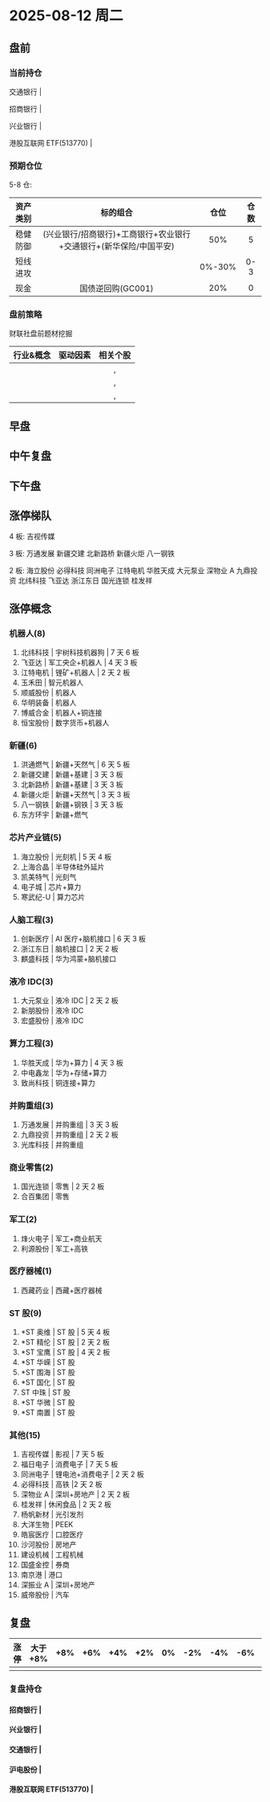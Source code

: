 # 2025-08-12 周二

## 盘前

### 当前持仓

交通银行 |

招商银行 |

兴业银行 |

港股互联网 ETF(513770) |

### 预期仓位

5-8 仓:

| 资产类别 |                              标的组合                              |  仓位  | 仓数 |
| :------: | :----------------------------------------------------------------: | :----: | :--: |
| 稳健防御 | (兴业银行/招商银行)+工商银行+农业银行+交通银行+(新华保险/中国平安) |  50%   |  5   |
| 短线进攻 |                                                                    | 0%-30% | 0-3  |
|   现金   |                         国债逆回购(GC001)                          |  20%   |  0   |

### 盘前策略

财联社盘前题材挖掘

| 行业&概念 | 驱动因素 | 相关个股 |
| :-------: | :------: | :------: |
|           |          |    ,     |
|           |          |    ,     |
|           |          |    ,     |

## 早盘

## 中午复盘

## 下午盘

## 涨停梯队

4 板: 吉视传媒

3 板: 万通发展 新疆交建 北新路桥 新疆火炬 八一钢铁

2 板: 海立股份 必得科技 同洲电子 江特电机 华胜天成 大元泵业 深物业 A 九鼎投资 北纬科技 飞亚达 浙江东日 国光连锁 桂发祥

## 涨停概念

### 机器人(8)

1. 北纬科技 | 宇树科技机器狗 | 7 天 6 板
2. 飞亚达 | 军工央企+机器人 | 4 天 3 板
3. 江特电机 | 锂矿+机器人 | 2 天 2 板
4. 玉禾田 | 智元机器人
5. 顺威股份 | 机器人
6. 华明装备 | 机器人
7. 博威合金 | 机器人+铜连接
8. 恒宝股份 | 数字货币+机器人

### 新疆(6)

1. 洪通燃气 | 新疆+天然气 | 6 天 5 板
2. 新疆交建 | 新疆+基建 | 3 天 3 板
3. 北新路桥 | 新疆+基建 | 3 天 3 板
4. 新疆火炬 | 新疆+天然气 | 3 天 3 板
5. 八一钢铁 | 新疆+钢铁 | 3 天 3 板
6. 东方环宇 | 新疆+燃气

### 芯片产业链(5)

1. 海立股份 | 光刻机 | 5 天 4 板
2. 上海合晶 | 半导体硅外延片
3. 凯美特气 | 光刻气
4. 电子城 | 芯片+算力
5. 寒武纪-U | 算力芯片

### 人脑工程(3)

1. 创新医疗 | AI 医疗+脑机接口 | 6 天 3 板
2. 浙江东日 | 脑机接口 | 2 天 2 板
3. 麒盛科技 | 华为鸿蒙+脑机接口

### 液冷 IDC(3)

1. 大元泵业 | 液冷 IDC | 2 天 2 板
2. 新朋股份 | 液冷 IDC
3. 宏盛股份 | 液冷 IDC

### 算力工程(3)

1. 华胜天成 | 华为+算力 | 4 天 3 板
2. 中电鑫龙 | 华为+存储+算力
3. 致尚科技 | 铜连接+算力

### 并购重组(3)

1. 万通发展 | 并购重组 | 3 天 3 板
2. 九鼎投资 | 并购重组 | 2 天 2 板
3. 光库科技 | 并购重组

### 商业零售(2)

1. 国光连锁 | 零售 | 2 天 2 板
2. 合百集团 | 零售

### 军工(2)

1. 烽火电子 | 军工+商业航天
2. 利源股份 | 军工+高铁

### 医疗器械(1)

1. 西藏药业 | 西藏+医疗器械

### ST 股(9)

1. \*ST 奥维 | ST 股 | 5 天 4 板
2. \*ST 精伦 | ST 股 | 2 天 2 板
3. \*ST 宝鹰 | ST 股 | 4 天 2 板
4. \*ST 华嵘 | ST 股
5. \*ST 围海 | ST 股
6. \*ST 国化 | ST 股
7. ST 中珠 | ST 股
8. \*ST 华微 | ST 股
9. \*ST 南置 | ST 股

### 其他(15)

1. 吉视传媒 | 影视 | 7 天 5 板
2. 福日电子 | 消费电子 | 7 天 5 板
3. 同洲电子 | 锂电池+消费电子 | 2 天 2 板
4. 必得科技 | 高铁 |2 天 2 板
5. 深物业 A | 深圳+房地产 | 2 天 2 板
6. 桂发祥 | 休闲食品 | 2 天 2 板
7. 杨帆新材 | 光引发剂
8. 大洋生物 | PEEK
9. 皓宸医疗 | 口腔医疗
10. 沙河股份 | 房地产
11. 建设机械 | 工程机械
12. 国盛金控 | 券商
13. 南京港 | 港口
14. 深振业 A | 深圳+房地产
15. 威帝股份 | 汽车

## 复盘

| 涨停 | 大于+8% | +8% | +6% | +4% | +2% | 0%  | -2% | -4% | -6% | -8% | 小于-8% | 跌停 |
| :--: | :-----: | :-: | :-: | :-: | :-: | :-: | :-: | :-: | :-: | :-: | :-----: | :--: |
|      |         |     |     |     |     |     |     |     |     |     |         |      |

### 复盘持仓

#### 招商银行 |

#### 兴业银行 |

#### 交通银行 |

#### 沪电股份 |

#### 港股互联网 ETF(513770) |

